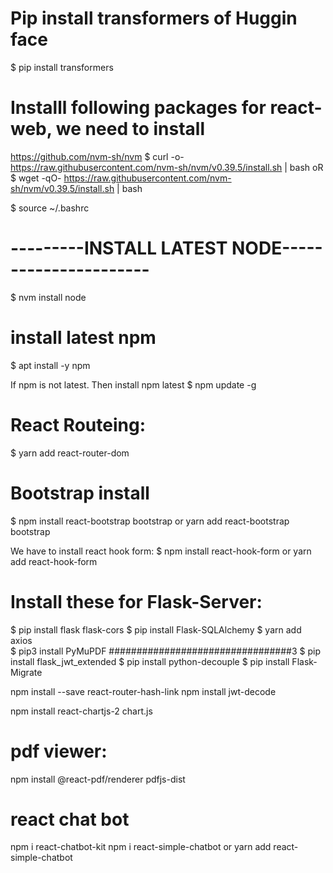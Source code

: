 # Pip install transformers of Huggin face
$ pip install transformers


# Installl following packages for react-web, we need to install
https://github.com/nvm-sh/nvm
$ curl -o- https://raw.githubusercontent.com/nvm-sh/nvm/v0.39.5/install.sh | bash
oR
$ wget -qO- https://raw.githubusercontent.com/nvm-sh/nvm/v0.39.5/install.sh | bash


$ source ~/.bashrc
# ---------INSTALL LATEST NODE----------------------
$ nvm install node
# install latest npm
$ apt install -y npm

If npm is not latest. Then install npm latest
$ npm update -g

# React Routeing:
$ yarn add react-router-dom



# Bootstrap install
$ npm install react-bootstrap bootstrap or yarn add react-bootstrap bootstrap



We have to install react hook form:
$ npm install react-hook-form or yarn add react-hook-form


# Install these for Flask-Server:
$ pip install flask flask-cors
$ pip install Flask-SQLAlchemy
$ yarn add axios    
$ pip3 install PyMuPDF
#################################3
$ pip install flask_jwt_extended
$ pip install python-decouple
$ pip install Flask-Migrate



npm install --save react-router-hash-link
npm install jwt-decode

npm install react-chartjs-2 chart.js

# pdf viewer:

npm install @react-pdf/renderer pdfjs-dist


# react chat bot

npm i react-chatbot-kit
npm i react-simple-chatbot or yarn add react-simple-chatbot